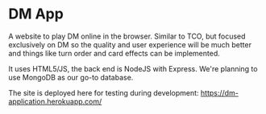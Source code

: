 # DM App

A website to play DM online in the browser.
Similar to TCO, but focused exclusively on DM so the quality and user experience will be much better and things like turn order and card effects can be implemented.

It uses HTML5/JS, the back end is NodeJS with Express.
We're planning to use MongoDB as our go-to database.

The site is deployed here for testing during development:
https://dm-application.herokuapp.com/

